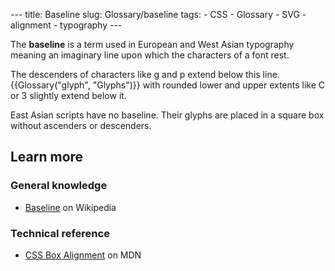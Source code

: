 --- title: Baseline slug: Glossary/baseline tags: - CSS - Glossary - SVG - alignment - typography ---

The **baseline** is a term used in European and West Asian typography meaning an imaginary line upon which the characters of a font rest.

The descenders of characters like g and p extend below this line. {{Glossary("glyph", "Glyphs")}} with rounded lower and upper extents like C or 3 slightly extend below it.

East Asian scripts have no baseline. Their glyphs are placed in a square box without ascenders or descenders.

## Learn more

### General knowledge

- [Baseline](<https://en.wikipedia.org/wiki/Baseline_(typography)>) on Wikipedia

### Technical reference

- [CSS Box Alignment](/en-US/docs/Web/CSS/CSS_Box_Alignment#types_of_alignment) on MDN
